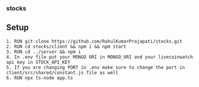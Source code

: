 ### stocks

## Setup
    1. RUN git clone https://github.com/RahulKumarPrajapati/stocks.git
    2. RUN cd stocks/client && npm i && npm start
    3. RUN cd ../server && npm i
    4. In .env file put your MONGO URI in MONGO_URI and your livecoinwatch api key in STOCK_API_KEY
    5. If you are changing PORT in .env make sure to change the port in client/src/shared/constant.js file as well
    6. RUN npx ts-node app.ts